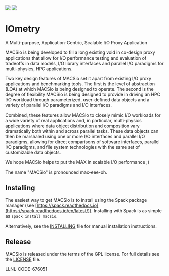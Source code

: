 [![](https://readthedocs.org/projects/macsio/badge/?version=latest)](https://macsio.readthedocs.io/en/latest/) [![](https://travis-ci.com/LLNL/MACSio.svg?branch=master)](https://travis-ci.com/LLNL/MACSio)

# IOmetry
A Multi-purpose, Application-Centric, Scalable I/O Proxy Application

MACSio is being developed to fill a long existing void in co-design
proxy applications that allow for I/O performance testing and evaluation
of tradeoffs in data models, I/O library interfaces and parallel I/O
paradigms for multi-physics, HPC applications.
 
Two key design features of MACSio set it apart from existing I/O proxy
applications and benchmarking tools. The first is the level of abstraction
(LOA) at which MACSio is being designed to operate. The second is the
degree of flexibility MACSio is being designed to provide in driving an
HPC I/O workload through parameterized, user-defined data objects and a
variety of parallel I/O paradigms and I/O interfaces.
 
Combined, these features allow MACSio to closely mimic I/O workloads for
a wide variety of real applications and, in particular, multi-physics
applications where data object distribution and composition vary
dramatically both within and across parallel tasks. These data objects
can then be marshaled using one or more I/O interfaces and parallel I/O
paradigms, allowing for direct comparisons of software interfaces,
parallel I/O paradigms, and file system technologies with the same set
of customizable data objects.

We hope MACSio helps to put the MAX in scalable I/O performance ;)

The name "MACSio" is pronounced max-eee-oh.

## Installing

The easiest way to get MACSio is to install using the Spack package manager (see [https://spack.readthedocs.io](https://spack.readthedocs.io/en/latest/)).
Installing with Spack is as simple as `spack install macsio`.

Alternatively, see the [INSTALLING](/INSTALLING.md) file for manual installation instructions.


## Release

MACSio is released under the terms of the GPL license. For full details
see the [LICENSE](/LICENSE) file.

LLNL-CODE-676051
